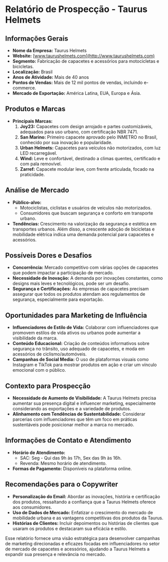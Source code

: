 # Relatório de Prospecção - Taurus Helmets

## Informações Gerais
- **Nome da Empresa:** Taurus Helmets
- **Website:** [www.taurushelmets.com](http://www.taurushelmets.com)
- **Segmento:** Fabricação de capacetes e acessórios para motocicletas e bicicletas.
- **Localização:** Brasil
- **Anos de Atividade:** Mais de 40 anos
- **Pontos de Vendas:** Mais de 12 mil pontos de vendas, incluindo e-commerce.
- **Mercado de Exportação:** América Latina, EUA, Europa e Ásia.

## Produtos e Marcas
- **Principais Marcas:**
  1. **Joy23:** Capacetes com design arrojado e partes customizáveis, adequados para uso urbano, com certificação NBR 7471.
  2. **San Marino:** Primeiro capacete aprovado pelo INMETRO no Brasil, conhecido por sua inovação e popularidade.
  3. **Urban Helmets:** Capacetes para veículos não motorizados, com luz LED recarregável.
  4. **Wind:** Leve e confortável, destinado a climas quentes, certificado e com pala removível.
  5. **Zarref:** Capacete modular leve, com frente articulada, focado na praticidade.

## Análise de Mercado
- **Público-alvo:**
  - Motociclistas, ciclistas e usuários de veículos não motorizados.
  - Consumidores que buscam segurança e conforto em transporte urbano.
- **Tendências:** Crescimento na valorização da segurança e estética em transportes urbanos. Além disso, a crescente adoção de bicicletas e mobilidade elétrica indica uma demanda potencial para capacetes e acessórios.
  
## Possíveis Dores e Desafios
- **Concorrência:** Mercado competitivo com várias opções de capacetes que podem impactar a participação de mercado.
- **Necessidade de Inovação:** A demanda por inovações constantes, como designs mais leves e tecnológicos, pode ser um desafio.
- **Segurança e Certificações:** As empresas de capacetes precisam assegurar que todos os produtos atendam aos regulamentos de segurança, especialmente para exportação.

## Oportunidades para Marketing de Influência
- **Influenciadores de Estilo de Vida:** Colaborar com influenciadores que promovem estilos de vida ativos ou urbanos pode aumentar a visibilidade da marca.
- **Conteúdo Educacional:** Criação de conteúdos informativos sobre segurança no trânsito, uso adequado de capacetes, e moda em acessórios de ciclismo/automóveis.
- **Campanhas de Social Media:** O uso de plataformas visuais como Instagram e TikTok para mostrar produtos em ação e criar um vínculo emocional com o público.

## Contexto para Prospecção
- **Necessidade de Aumento de Visibilidade:** A Taurus Helmets precisa aumentar sua presença digital e influencer marketing, especialmente considerando as exportações e a variedade de produtos.
- **Alinhamento com Tendências de Sustentabilidade:** Considerar parcerias com influenciadores que têm um foco em práticas sustentáveis pode posicionar melhor a marca no mercado.

## Informações de Contato e Atendimento
- **Horário de Atendimento:** 
  - SAC: Seg - Qui das 9h às 17h, Sex das 9h às 16h.
  - Revenda: Mesmo horário de atendimento.
- **Formas de Pagamento:** Disponíveis na plataforma online.

## Recomendações para o Copywriter
- **Personalização do Email:** Abordar as inovações, história e certificação dos produtos, ressaltando a confiança que a Taurus Helmets oferece aos consumidores.
- **Uso de Dados de Mercado:** Enfatizar o crescimento do mercado de mobilidade urbana e as vantagens competitivas dos produtos da Taurus.
- **Histórias de Clientes:** Incluir depoimentos ou histórias de clientes que usaram os produtos e destacaram sua eficácia e estilo.

Esse relatório fornece uma visão estratégica para desenvolver campanhas de marketing direcionadas e eficazes focadas em influenciadores no setor de mercado de capacetes e acessórios, ajudando a Taurus Helmets a expandir sua presença e relevância no mercado.
